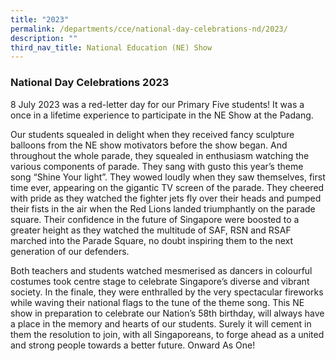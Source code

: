 ```yaml
---
title: "2023"
permalink: /departments/cce/national-day-celebrations-nd/2023/
description: ""
third_nav_title: National Education (NE) Show
---
```

### National Day Celebrations 2023<br>

8 July 2023 was a red-letter day for our Primary Five students! It was a once in a lifetime experience to participate in the NE Show at the Padang.

Our students squealed in delight when they received fancy sculpture balloons from the NE show motivators before the show began. And throughout the whole parade, they squealed in enthusiasm watching the various components of parade. They sang with gusto this year’s theme song “Shine Your light”. They wowed loudly when they saw themselves, first time ever, appearing on the gigantic TV screen of the parade. They cheered with pride as they watched the fighter jets fly over their heads and pumped their fists in the air when the Red Lions landed triumphantly on the parade square. Their confidence in the future of Singapore were boosted to a greater height as they watched the multitude of SAF, RSN and RSAF marched into the Parade Square, no doubt inspiring them to the next generation of our defenders.

Both teachers and students watched mesmerised as dancers in colourful costumes took centre stage to celebrate Singapore’s diverse and vibrant society. In the finale, they were enthralled by the very spectacular fireworks while waving their national flags to the tune of the theme song. This NE show in preparation to celebrate our Nation’s 58th birthday, will always have a place in the memory and hearts of our students. Surely it will cement in them the resolution to join, with all Singaporeans, to forge ahead as a united and strong people towards a better future. Onward As One!